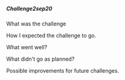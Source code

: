 ##### Challenge2sep20
What was the challenge


How I expected the challenge to go. 


What went well? 


What didn't go as planned? 


Possible improvements for future challenges.
